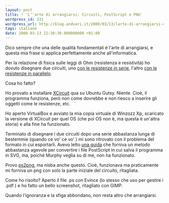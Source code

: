 ```yaml
---
layout: post
title: ! 'L''arte di arrangiarsi: Circuiti, PostScript e PNG'
wordpress_id: 331
wordpress_url: http://blog.andvari.it/2008/03/13/larte-di-arrangiarsi-circuiti-postscript-e-png/
tags: italiano
date: 2008-03-13 22:38:30.000000000 +01:00
---
```

Dico sempre che una delle qualità fondamentali è l'arte di arrangiarsi, e questa mia frase si applica perfettamente anche all'informatica.

Per la relazione di fisica sulle leggi di Ohm (resistenza e resistività) ho dovuto disegnare due circuiti, uno <a href="http://www.andvari.it/docs/blog_files/resistenze_serie.png">con le resistenze in serie</a>, l'altro <a href="http://www.andvari.it/docs/blog_files/resistenze_parallelo.png">con le resistenze in parallelo</a>.

Cosa ho fatto?

Ho provato a installare <a href="http://en.wikipedia.org/wiki/XCircuit">XCircuit</a> qua su Ubuntu Gutsy. Niente. Cioè, il programma funziona, però non come dovrebbe e non riesco a inserire gli oggetti come le resistenze, etc.

Ho aperto VirtualBox e avviato la mia copia virtuale di Winzozz Xp, scaricato la versione di XCircuit per quel OS (che poi OS non è, ma questa è un'altra storia) e alla fine ha funzionato.

Terminato di disegnare i due circuiti dopo una serie abbastanza lunga di bestemmie (quando ce vo' ce vo' ) mi sono ritrovato con il problema del formato in cui esportarli. Avevo letto <a href="http://en.wikipedia.org/wiki/Wikipedia:WikiProject_Electronics/How_to_draw_SVG_circuits_using_Xcircuit">una guida</a> che forniva un metodo abbastanza agevole per convertire i file PostScript in cui salva il programma in SVG, ma, poiché Murphy veglia su di me, non ha funzionato.

Provo <a href="http://www.karakas-online.de/myLinuxTips/ps2png.html">ps2png</a>, ma nisba anche questo. Cioè, funzionava ma praticamente mi forniva un png con solo la parte iniziale del circuito, ritagliata.

Come ho risolto? Aperto il file .ps con Evince (lo stesso che uso per gestire i .pdf ) e ho fatto un bello screenshot, ritagliato con GIMP.

Quando l'ignoranza e la sfiga abbondano, non resta altro che arrangiarsi.
